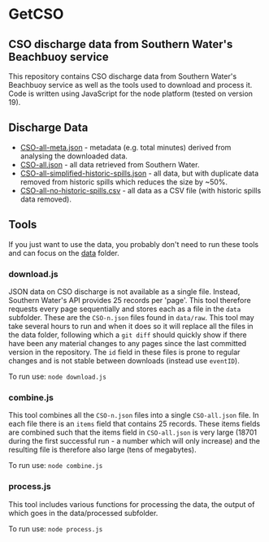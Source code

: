 #  GetCSO
## CSO discharge data from Southern Water's Beachbuoy service

This repository contains CSO discharge data from Southern Water's Beachbuoy service as well as the tools used to download and process it.
Code is written using JavaScript for the node platform (tested on version 19).

## Discharge Data
* [CSO-all-meta.json](data/processed/CSO-all-meta.json) - metadata (e.g. total minutes) derived from analysing the downloaded data.
* [CSO-all.json](data/processed/CSO-all.json) - all data retrieved from Southern Water.
* [CSO-all-simplified-historic-spills.json](data/processed/CSO-all-simplified-historic-spills.json) - all data, but with duplicate data removed from historic spills which reduces the size by ~50%.
* [CSO-all-no-historic-spills.csv](data/processed/CSO-all-no-historic-spills.csv) - all data as a CSV file (with historic spills data removed).

## Tools
If you just want to use the data, you probably don't need to run these tools and can focus on the [data](/data) folder.

### download.js
JSON data on CSO discharge is not available as a single file.  Instead, Southern Water's API provides 25 records per 'page'.  This tool therefore requests every page sequentially and stores each as a file in the `data` subfolder.  These are the `CSO-n.json` files found in `data/raw`.  This tool may take several hours to run and when it does so it will replace all the files in the data folder, following which a `git diff` should quickly show if there have been any material changes to any pages since the last committed version in the repository.  The `id` field in these files is prone to regular changes and is not stable between downloads (instead use `eventID`).

To run use: `node download.js`

### combine.js
This tool combines all the `CSO-n.json` files into a single `CSO-all.json` file.  In each file there is an `items` field that contains 25 records.  These items fields are combined such that the items field in `CSO-all.json` is very large (18701 during the first successful run - a number which will only increase) and the resulting file is therefore also large (tens of megabytes).

To run use: `node combine.js`

### process.js
This tool includes various functions for processing the data, the output of which goes in the data/processed subfolder.

To run use: `node process.js`